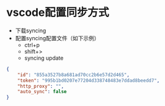 # vscode配置同步方式

- 下载syncing
- 配置syncing配置文件（如下示例）
  - ctrl+p
  - shift+>
  - syncing update

```json
{
    "id": "855a3527b8a681ad70cc2b6e57d2d465",
    "token": "995b1bd0207e77204d338748483e7ddad8beedd7",
    "http_proxy": "",
    "auto_sync": false
}
```

